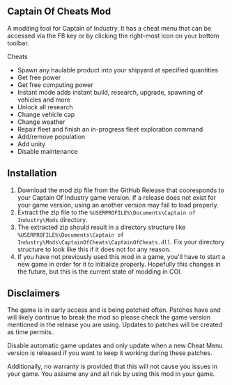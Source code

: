 ## Captain Of Cheats Mod

A modding tool for Captain of Industry. It has a cheat menu that can be accessed via the F8 key or by clicking the right-most icon on your bottom toolbar.

Cheats
- Spawn any haulable product into your shipyard at specified quantities
- Get free power
- Get free computing power
- Instant mode adds instant build, research, upgrade, spawning of vehicles and more
- Unlock all research
- Change vehicle cap
- Change weather
- Repair fleet and finish an in-progress fleet exploration command
- Add/remove population
- Add unity
- Disable maintenance

## Installation
1. Download the mod zip file from the GitHub Release that cooresponds to your Captain Of Industry game version. If a release does not exist for your game version, using an another version may fail to load properly.
2. Extract the zip file to the `%USERPROFILE%\Documents\Captain of Industry\Mods` directory.
3. The extracted zip should result in a directory structure like `%USERPROFILE%\Documents\Captain of Industry\Mods\CaptainOfCheats\CaptainOfCheats.dll`. Fix your directory structure to look like this if it does not for any reason.
4. If you have not previously used this mod in a game, you'll have to start a new game in order for it to initialize properly. Hopefully this changes in the future, but this is the current state of modding in COI.

## Disclaimers 
The game is in early access and is being patched often. Patches have and will likely continue to break the mod so please check the game version mentioned in the release you are using. Updates to patches will be created as time permits. 

Disable automatic game updates and only update when a new Cheat Menu version is released if you want to keep it working during these patches. 

Additionally, no warranty is provided that this will not cause you issues in your game. You assume any and all risk by using this mod in your game.
